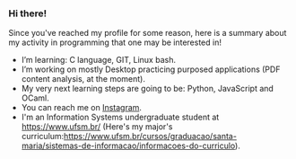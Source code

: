 ### Hi there! 

Since you've reached my profile for some reason, here is a summary about my activity in programming that one may be interested in!

-  I’m learning: C language, GIT, Linux bash.
-  I’m working on mostly Desktop practicing purposed applications (PDF content analysis, at the moment).
-  My very next learning steps are going to be: Python, JavaScript and OCaml.
-  You can reach me on [Instagram](https://www.instagram.com/inaciocbuemo/).
-  I'm an Information Systems undergraduate student at https://www.ufsm.br/ (Here's my major's curriculum:https://www.ufsm.br/cursos/graduacao/santa-maria/sistemas-de-informacao/informacoes-do-curriculo).
